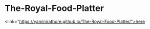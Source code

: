 # The-Royal-Food-Platter <br>
 <link="https://yaminirathore.github.io/The-Royal-Food-Platter/">here</link>
